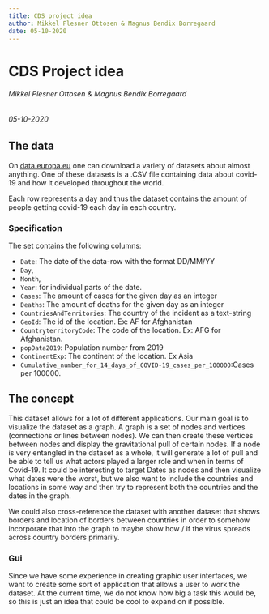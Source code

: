 ```yaml
---
title: CDS project idea
author: Mikkel Plesner Ottosen & Magnus Bendix Borregaard
date: 05-10-2020
---
```


# CDS Project idea

###### Mikkel Plesner Ottosen & Magnus Bendix Borregaard

###### 05-10-2020

## The data

On [data.europa.eu](https://data.europa.eu/euodp/da/data/dataset/covid-19-coronavirus-data/resource/260bbbde-2316-40eb-aec3-7cd7bfc2f590 'EU official data portal') one can download a variety of datasets about almost anything. One of these datasets is a .CSV file containing data about covid-19 and how it developed throughout the world.

Each row represents a day and thus the dataset contains the amount of people getting covid-19 each day in each country.

### Specification

The set contains the following columns:

- `Date`: ​The date of the data-row with the format DD/MM/YY
- `Day`,
- `Month`,
- `Year`: ​for individual parts of the date.
- `Cases`: ​The amount of cases for the given day as an integer
- `Deaths`: ​The amount of deaths for the given day as an integer
- `CountriesAndTerritories`: ​The country of the incident as a text-string
- `GeoId`: ​The id of the location. Ex: AF for Afghanistan
- `CountryterritoryCode`: ​The code of the location. Ex: AFG for Afghanistan.
- `popData2019`: ​Population number from 2019
- `ContinentExp`: ​The continent of the location. Ex Asia
- `Cumulative_number_for_14_days_of_COVID-19_cases_per_100000`: ​Cases per 100000.

## The concept

This dataset allows for a lot of different applications. Our main goal is to visualize the dataset as a graph. A graph is a set of nodes and vertices (connections or lines between nodes). We can then create these vertices between nodes and display the gravitational pull of certain nodes. If a node is very entangled in the dataset as a whole, it will generate a lot of pull and be able to tell us what actors played a larger role and when in terms of Covid-19. It could be interesting to target Dates as nodes and then visualize what dates were the worst, but we also want to include the countries and locations in some way and then try to represent both the countries and the dates in the graph.

We could also cross-reference the dataset with another dataset that shows borders and location of borders between countries in order to somehow incorporate that into the graph to maybe show how / if the virus spreads across country borders primarily.

### Gui

Since we have some experience in creating graphic user interfaces, we want to create some sort of application that allows a user to work the dataset. At the current time, we do not know how big a task this would be, so this is just an idea that could be cool to expand on if possible.
